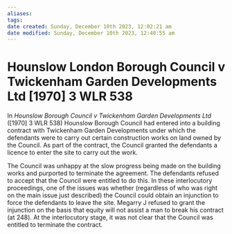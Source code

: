 ```yaml
---
aliases: 
tags: 
date created: Sunday, December 10th 2023, 12:02:21 am
date modified: Sunday, December 10th 2023, 12:40:55 am
---
```


# Hounslow London Borough Council v Twickenham Garden Developments Ltd [1970] 3 WLR 538

In _Hounslow Borough Council v Twickenham Garden Developments Ltd_ ([1970] 3 WLR 538) Hounslow Borough Council had entered into a building contract with Twickenham Garden Developments under which the defendants were to carry out certain construction works on land owned by the Council. As part of the contract, the Council granted the defendants a licence to enter the site to carry out the work.

The Council was unhappy at the slow progress being made on the building works and purported to terminate the agreement. The defendants refused to accept that the Council were entitled to do this. In these interlocutory proceedings, one of the issues was whether (regardless of who was right on the main issue just described) the Council could obtain an injunction to force the defendants to leave the site. Megarry J refused to grant the injunction on the basis that equity will not assist a man to break his contract (at 248). At the interlocutory stage, it was not clear that the Council was entitled to terminate the contract.
